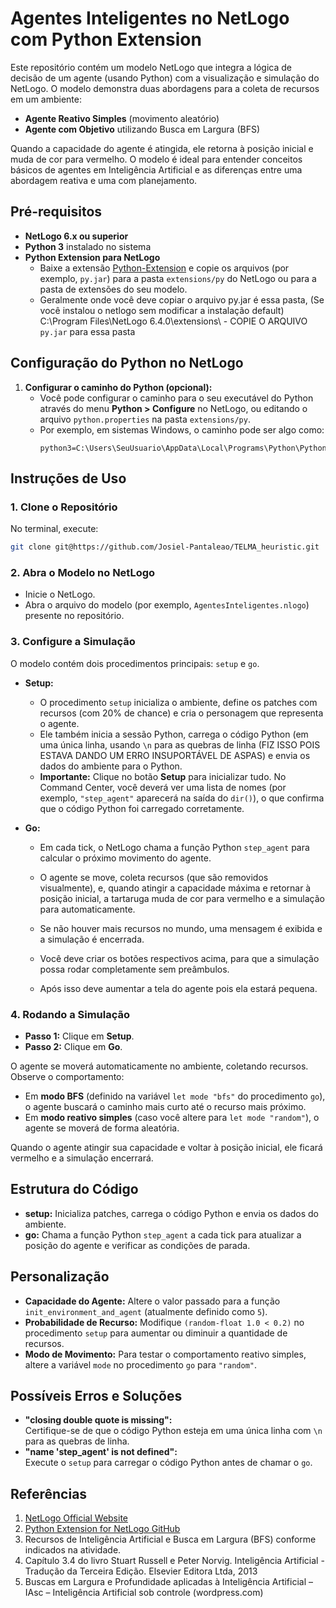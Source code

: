 # Agentes Inteligentes no NetLogo com Python Extension

Este repositório contém um modelo NetLogo que integra a lógica de decisão de um agente (usando Python) com a visualização e simulação do NetLogo. O modelo demonstra duas abordagens para a coleta de recursos em um ambiente:  
- **Agente Reativo Simples** (movimento aleatório)  
- **Agente com Objetivo** utilizando Busca em Largura (BFS)

Quando a capacidade do agente é atingida, ele retorna à posição inicial e muda de cor para vermelho. O modelo é ideal para entender conceitos básicos de agentes em Inteligência Artificial e as diferenças entre uma abordagem reativa e uma com planejamento.

## Pré-requisitos

- **NetLogo 6.x ou superior**  
- **Python 3** instalado no sistema  
- **Python Extension para NetLogo**  
  - Baixe a extensão [Python-Extension](https://github.com/NetLogo/Python-Extension) e copie os arquivos (por exemplo, `py.jar`) para a pasta `extensions/py` do NetLogo ou para a pasta de extensões do seu modelo.
  - Geralmente onde você deve copiar o arquivo py.jar é essa pasta, (Se você instalou o netlogo sem modificar a instalação default) C:\Program Files\NetLogo 6.4.0\extensions\ - COPIE O ARQUIVO `py.jar` para essa pasta
  
## Configuração do Python no NetLogo

1. **Configurar o caminho do Python (opcional):**  
   - Você pode configurar o caminho para o seu executável do Python através do menu **Python > Configure** no NetLogo, ou editando o arquivo `python.properties` na pasta `extensions/py`.
   - Por exemplo, em sistemas Windows, o caminho pode ser algo como:
     ```
     python3=C:\Users\SeuUsuario\AppData\Local\Programs\Python\Python39\python.exe
     ```

## Instruções de Uso

### 1. Clone o Repositório

No terminal, execute:
```bash
git clone git@https://github.com/Josiel-Pantaleao/TELMA_heuristic.git
```

### 2. Abra o Modelo no NetLogo

- Inicie o NetLogo.
- Abra o arquivo do modelo (por exemplo, `AgentesInteligentes.nlogo`) presente no repositório.

### 3. Configure a Simulação

O modelo contém dois procedimentos principais: `setup` e `go`.

- **Setup:**  
  - O procedimento `setup` inicializa o ambiente, define os patches com recursos (com 20% de chance) e cria o personagem que representa o agente.
  - Ele também inicia a sessão Python, carrega o código Python (em uma única linha, usando `\n` para as quebras de linha (FIZ ISSO POIS ESTAVA DANDO UM ERRO INSUPORTÁVEL DE ASPAS) e envia os dados do ambiente para o Python.
  - **Importante:** Clique no botão **Setup** para inicializar tudo. No Command Center, você deverá ver uma lista de nomes (por exemplo, `"step_agent"` aparecerá na saída do `dir()`), o que confirma que o código Python foi carregado corretamente.

- **Go:**  
  - Em cada tick, o NetLogo chama a função Python `step_agent` para calcular o próximo movimento do agente.
  - O agente se move, coleta recursos (que são removidos visualmente), e, quando atingir a capacidade máxima e retornar à posição inicial, a tartaruga muda de cor para vermelho e a simulação para automaticamente.
  - Se não houver mais recursos no mundo, uma mensagem é exibida e a simulação é encerrada.


  - Você deve criar os botões respectivos acima, para que a simulação possa rodar completamente sem preâmbulos.
  - Após isso deve aumentar a tela do agente pois ela estará pequena.
    
### 4. Rodando a Simulação

- **Passo 1:** Clique em **Setup**.  
- **Passo 2:** Clique em **Go**.

O agente se moverá automaticamente no ambiente, coletando recursos. Observe o comportamento:
- Em **modo BFS** (definido na variável `let mode "bfs"` do procedimento `go`), o agente buscará o caminho mais curto até o recurso mais próximo.
- Em **modo reativo simples** (caso você altere para `let mode "random"`), o agente se moverá de forma aleatória.

Quando o agente atingir sua capacidade e voltar à posição inicial, ele ficará vermelho e a simulação encerrará.

## Estrutura do Código

- **setup:** Inicializa patches, carrega o código Python e envia os dados do ambiente.
- **go:** Chama a função Python `step_agent` a cada tick para atualizar a posição do agente e verificar as condições de parada.

## Personalização

- **Capacidade do Agente:** Altere o valor passado para a função `init_environment_and_agent` (atualmente definido como `5`).
- **Probabilidade de Recurso:** Modifique `(random-float 1.0 < 0.2)` no procedimento `setup` para aumentar ou diminuir a quantidade de recursos.
- **Modo de Movimento:** Para testar o comportamento reativo simples, altere a variável `mode` no procedimento `go` para `"random"`.

## Possíveis Erros e Soluções

- **"closing double quote is missing":**  
  Certifique-se de que o código Python esteja em uma única linha com `\n` para as quebras de linha.  
- **"name 'step_agent' is not defined":**  
  Execute o `setup` para carregar o código Python antes de chamar o `go`.

## Referências

1. [NetLogo Official Website](http://ccl.northwestern.edu/netlogo/index.shtml)
2. [Python Extension for NetLogo GitHub](https://github.com/NetLogo/Python-Extension)
3. Recursos de Inteligência Artificial e Busca em Largura (BFS) conforme indicados na atividade.
4. Capítulo 3.4 do livro Stuart Russell e Peter Norvig. Inteligência Artificial - Tradução da
Terceira Edição. Elsevier Editora Ltda, 2013
5. Buscas em Largura e Profundidade aplicadas à Inteligência Artificial – IAsc – Inteligência
Artificial sob controle (wordpress.com) 
